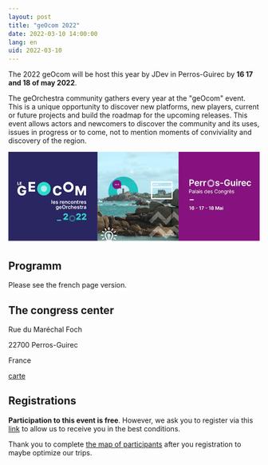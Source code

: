 ```yaml
---
layout: post
title: "geOcom 2022"
date: 2022-03-10 14:00:00
lang: en
uid: 2022-03-10
---
```


The 2022 geOcom will be host this year by JDev in Perros-Guirec by **16 17 and 18 of may 2022**.

The geOrchestra community gathers every year at the "geOcom" event. This is a unique opportunity to discover new platforms, new players, current or future projects and build the roadmap for the upcoming releases. This event allows actors and newcomers to discover the community and its uses, issues in progress or to come, not to mention moments of conviviality and discovery of the region.

![affiche geOcom 2022](/public/geocom2022/geocom_2022_banniere_petite.png)



## Programm

Please see the french page version.


## The congress center

Rue du Maréchal Foch

22700 Perros-Guirec

France

[carte](https://osm.org/go/erOU2wim?m=)


## Registrations

**Participation to this event is free**. However, we ask you to register via this [link](https://www.helloasso.com/associations/georchestra/evenements/geocom-2022) to allow us to receive you in the best conditions.

Thank you to complete [the map of participants](https://umap.openstreetmap.fr/fr/map/participants-geocom-2022_412235) after you registration to maybe optimize our trips.
